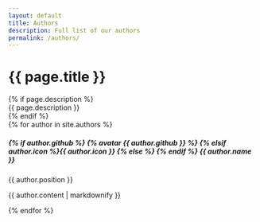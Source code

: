 ```yaml
---
layout: default
title: Authors
description: Full list of our authors
permalink: /authors/
---
```

<div class="page-header theme-bg-dark py-5 text-center position-relative">
    <div class="theme-bg-shapes-right"></div>
    <div class="theme-bg-shapes-left"></div>
    <div class="container">
        <h1 class="page-heading single-col-max mx-auto">{{ page.title }}</h1>
        {% if page.description %}<div class="page-intro single-col-max mx-auto">{{ page.description }}</div>{% endif %}
    </div>
</div>

<div class="page-content">
    <div class="container">
        <div class="docs-overview py-5">
            <div class="row justify-content-center">
                {% for author in site.authors %}
                <div class="col-12 col-lg-4 py-3">
                    <div class="card shadow-sm">
                        <div class="card-body">
                            <h5 class="card-title mb-3">
                                <span class="theme-icon-holder card-icon-holder mr-2">
                                    {% if author.github %}
                                    {% avatar {{ author.github }} %}
                                    {% elsif author.icon %}{{ author.icon }}
                                    {% else %}
                                    <i class="fas fa-user"></i>
                                    {% endif %}
                                </span><!--//card-icon-holder-->
                                <span class="card-title-text">{{ author.name }}</span>
                            </h5>
                            <div class="card-text">
                                <p>{{ author.position }}</p>
                                <p>{{ author.content | markdownify }}</p>
                            </div>
                            <a class="card-link-mask" href="{{ author.url }}"></a>
                        </div><!--//card-body-->
                    </div><!--//card-->
                </div><!--//col-->
                {% endfor %}
            </div>
        </div>
    </div>
</div>